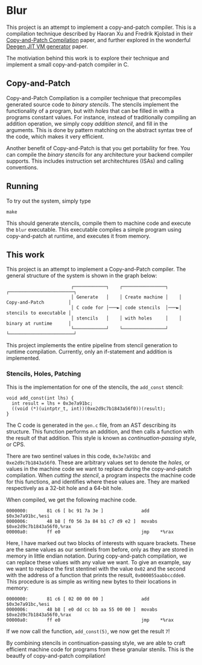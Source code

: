 # Blur
This project is an attempt to implement a copy-and-patch compiler. 
This is a compilation technique described by Haoran Xu and Fredrik Kjolstad in their [Copy-and-Patch Compilation](https://arxiv.org/abs/2011.13127) paper, 
and further explored in the wonderful [Deegen JIT VM generator](https://arxiv.org/abs/2411.11469) paper.

The motiviation behind this work is to explore their technique and implement a small copy-and-patch compiler in C.

## Copy-and-Patch
Copy-and-Patch Compilation is a compiler technique that precompiles generated source code to *binary stencils*. The stencils implement the functionality of a program,
but with *holes* that can be filled in with a programs constant values. 
For instance, instead of traditionally compiling an addition operation, we simply copy *addition stencil*, and fill in the arguments.
This is done by pattern matching on the abstract syntax tree of the code, which makes it very efficient.

Another benefit of Copy-and-Patch is that you get portability for free. You can compile the *binary stencils* for any architecture your backend compiler supports. 
This includes instruction set architechtures (ISAs) and calling conventions. 

## Running
To try out the system, simply type
```
make
```

This should generate stencils, compile them to machine code and execute the `blur` executable. This executable compiles a simple program using copy-and-patch at runtime, and executes it from memory.

## This work
This project is an attempt to implement a Copy-and-Patch compiler. The general structure of the system is shown in the graph below:
```                 
                        ┌────────────┐    ┌────────────────┐    ┌────────────────────────┐                        
                        │ Generate   │    │ Create machine │    │ Copy-and-Patch         │                        
                        │ C code for │───►│ code stencils  │───►│ stencils to executable │                        
                        │ stencils   │    │ with holes     │    │ binary at runtime      │                        
                        └────────────┘    └────────────────┘    └────────────────────────┘                        

```

This project implements the entire pipeline from stencil generation to runtime compilation. 
Currently, only an if-statement and addition is implemented.

### Stencils, Holes, Patching
This is the implementation for one of the stencils, the `add_const` stencil:
```
void add_const(int lhs) {
  int result = lhs + 0x3e7a91bc;
  ((void (*)(uintptr_t, int))(0xe2d9c7b1843a56f0))(result);
}
```
The C code is generated in the `gen.c` file, from an AST describing its structure.
This function performs an addition, and then calls a function with the result of that addition. This style is known as *continuation-passing style*, or CPS. 

There are two sentinel values in this code, `0x3e7a91bc` and `0xe2d9c7b1843a56f0`. These are arbitrary values set to denote the *holes*, or values in the machine code we want to replace during the copy-and-patch compilation.
When *cutting the stencil*, a program inspects the machine code for this functions, and identifies where these values are. They are marked respectively as a 32-bit hole and a 64-bit hole.


When compiled, we get the following machine code.
```
0000000:       81 c6 [ bc 91 7a 3e ]              add    $0x3e7a91bc,%esi
0000006:       48 b8 [ f0 56 3a 84 b1 c7 d9 e2 ]  movabs $0xe2d9c7b1843a56f0,%rax    
00000a0:       ff e0                              jmp    *%rax
```
Here, I have marked out two blocks of interests with square brackets. These are the same values as our sentinels from before, only as they are stored in memory in little endian notation.
During copy-and-patch compilation, we can replace these values with any value we want. 
To give an example, say we want to replace the first stentinel with the value `0x02` and the second with the address of a function that prints the result, `0x000055aabbccdde0`. This procedure is as simple as writing new bytes to their locations in memory:

```
0000000:       81 c6 [ 02 00 00 00 ]              add    $0x3e7a91bc,%esi
0000006:       48 b8 [ e0 dd cc bb aa 55 00 00 ]  movabs $0xe2d9c7b1843a56f0,%rax    
00000a0:       ff e0                              jmp    *%rax
```
If we now call the function, `add_const(5)`, we now get the result `7`!

By combining stencils in continuation-passing style, we are able to craft efficient machine code for programs from these granular stenils. This is the beautfy of copy-and-patch compilation!

